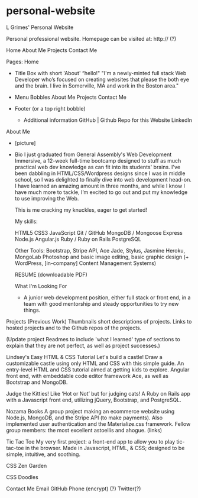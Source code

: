 # personal-website
L Grimes' Personal Website

Personal professional website.
Homepage can be visited at:
http:// (?)

Home
About Me
Projects
Contact Me

Pages:
Home
  - Title Box with short 'About'
    “hello!" "I'm a newly-minted full stack Web Developer who’s focused on creating websites that please the both eye and the brain. I live in Somerville, MA and work in the Boston area."

  - Menu Bobbles
      About Me
      Projects
      Contact Me

  - Footer (or a top right bobble)
      + Additional information
        GitHub | Github Repo for this Website
        LinkedIn

About Me
  - [picture]
  - Bio
      I just graduated from General Assembly's Web Development Immersive, a 12-week full-time bootcamp designed to stuff as much practical web dev knowledge as can fit into its students' brains. I've been dabbling in HTML/CSS/Wordpress designs since I was in middle school, so I was delighted to finally dive into web development head-on. I have learned an amazing amount in three months, and while I know I have much more to tackle, I’m excited to go out and put my knowledge to use improving the Web.

    This is me cracking my knuckles, eager to get started!


    My skills:

    HTML5 CSS3 JavaScript
    Git / GitHub
    MongoDB / Mongoose Express Node.js Angular.js
    Ruby / Ruby on Rails PostgreSQL

    Other Tools:
    Bootstrap, Stripe API, Ace
    Jade, Stylus, Jasmine
    Heroku, MongoLab
    Photoshop and basic image editing, basic graphic design
    (+ WordPress, [in-company] Content Management Systems)

    RESUME (downloadable PDF)

    What I'm Looking For

    - A junior web development position, either full stack or front end, in a team with good mentorship and steady opportunities to try new things.


Projects (Previous Work)
  Thumbnails short descriptions of projects.
  Links to hosted projects and to the Github repos of the projects.

  (Update project Readmes to include 'what I learned' type of sections to explain that they are not perfect, as well as project successes.)

  Lindsey's Easy HTML & CSS Tutorial
  Let's build a castle! Draw a customizable castle using only HTML and CSS with this simple guide.
  An entry-level HTML and CSS tutorial aimed at getting kids to explore. Angular front end, with embeddable code editor framework Ace, as well as Bootstrap and MongoDB.

  Judge the Kitties!
  Like ‘Hot or Not’ but for judging cats! A Ruby on Rails app with a Javascript front end, utilizing jQuery, Bootstrap, and PostgreSQL.

  Nozama Books
  A group project making an ecommerce website using Node.js, MongoDB, and the Stripe API (to make payments). Also implemented user authentication and the Materialize.css framework.
  Fellow group members: the most excellent astoellis and ahogue. (links)

  Tic Tac Toe
  My very first project: a front-end app to allow you to play tic-tac-toe in the browser. Made in Javascript, HTML, & CSS; designed to be simple, intuitive, and soothing.

  CSS Zen Garden

  CSS Doodles


Contact Me
  Email
  GitHub
  Phone (encrypt) (?)
  Twitter(?)
